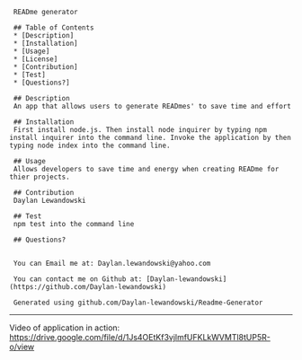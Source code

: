      READme generator

     ## Table of Contents
     * [Description]
     * [Installation]
     * [Usage]
     * [License]
     * [Contribution]
     * [Test]
     * [Questions?]
    
     ## Description
     An app that allows users to generate READmes' to save time and effort

     ## Installation
     First install node.js. Then install node inquirer by typing npm install inquirer into the command line. Invoke the application by then typing node index into the command line.

     ## Usage
     Allows developers to save time and energy when creating READme for thier projects.

     ## Contribution
     Daylan Lewandowski

     ## Test
     npm test into the command line

     ## Questions?
     
     
     You can Email me at: Daylan.lewandowski@yahoo.com
     
     You can contact me on Github at: [Daylan-lewandowski](https://github.com/Daylan-lewandowski)

     Generated using github.com/Daylan-lewandowski/Readme-Generator
   
   ------
   Video of application in action: 
   https://drive.google.com/file/d/1Js4OEtKf3vjlmfUFKLkWVMTl8tUP5R-o/view
     
